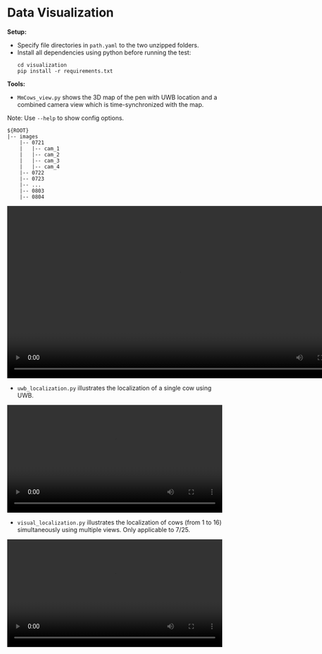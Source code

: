 # Data Visualization



**Setup:**
* Specify file directories in ```path.yaml``` to the two unzipped folders.
* Install all dependencies using python before running the test:
	```
	cd visualization
	pip install -r requirements.txt
	```
	
**Tools:**
* ```MmCows_view.py``` shows the 3D map of the pen with UWB location and a combined camera view which is time-synchronized with the map.


Note: Use ```--help``` to show config options.

```
${ROOT}
|-- images
    |-- 0721
    |   |-- cam_1
    |   |-- cam_2
    |   |-- cam_3
    |   |-- cam_4
    |-- 0722
    |-- 0723
    |-- ...
    |-- 0803
    |-- 0804
```

<video width="800" controls autoplay loop>
  <source src="../files/mmcows_view_vid.mp4" type="video/mp4">
</video>

* ```uwb_localization.py``` illustrates the localization of a single cow using UWB.

<video width="500" controls autoplay loop>
  <source src="../files/uwb_loc_vid.mp4" type="video/mp4">
</video>

* ```visual_localization.py``` illustrates the localization of cows (from 1 to 16) simultaneously using multiple views. Only applicable to 7/25.

<video width="500" controls autoplay loop>
  <source src="../../files/visual_loc_vid.mp4" type="video/mp4">
</video>
